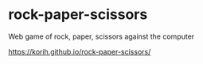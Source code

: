 # rock-paper-scissors
Web game of rock, paper, scissors against the computer

https://korih.github.io/rock-paper-scissors/
